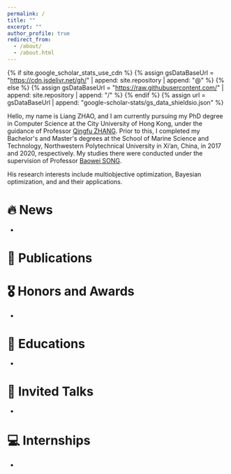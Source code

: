 ```yaml
---
permalink: /
title: ""
excerpt: ""
author_profile: true
redirect_from: 
  - /about/
  - /about.html
---
```


{% if site.google_scholar_stats_use_cdn %}
{% assign gsDataBaseUrl = "https://cdn.jsdelivr.net/gh/" | append: site.repository | append: "@" %}
{% else %}
{% assign gsDataBaseUrl = "https://raw.githubusercontent.com/" | append: site.repository | append: "/" %}
{% endif %}
{% assign url = gsDataBaseUrl | append: "google-scholar-stats/gs_data_shieldsio.json" %}

<span class='anchor' id='about-me'></span>

Hello, my name is Liang ZHAO, and I am currently pursuing my PhD degree in Computer Science at the City University of Hong Kong, under the guidance of Professor [Qingfu ZHANG](https://scholars.cityu.edu.hk/en/persons/qingfu-zhang(a25373cf-62a1-4697-ad08-43678bcbf3f2).html). Prior to this, I completed my Bachelor's and Master's degrees at the School of Marine Science and Technology, Northwestern Polytechnical University in Xi’an, China, in 2017 and 2020, respectively. My studies there were conducted under the supervision of Professor [Baowei SONG](https://teacher.nwpu.edu.cn/songbaowei.html). 

His research interests include multiobjective optimization, Bayesian optimization, and and their applications.




# 🔥 News
-  

# 📝 Publications  



# 🎖 Honors and Awards
-   

# 📖 Educations
-  

# 💬 Invited Talks
-  

# 💻 Internships
-  